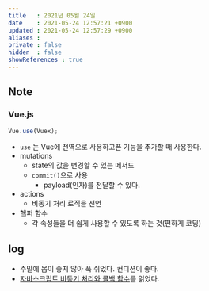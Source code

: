 ```yaml
---
title   : 2021년 05월 24일
date    : 2021-05-24 12:57:21 +0900
updated : 2021-05-24 12:57:29 +0900
aliases : 
private : false
hidden  : false
showReferences : true
---
```

## Note

### Vue.js 
```javascript
Vue.use(Vuex);
```
- `use` 는 Vue에 전역으로 사용하고픈 기능을 추가할 때 사용한다. 
- mutations 
  - state의 값을 변경할 수 있는 메서드 
  - `commit()`으로 사용 
    - payload(인자)를 전달할 수 있다. 
- actions
  - 비동기 처리 로직을 선언 
- 헬퍼 함수
  - 각 속성들을 더 쉽게 사용할 수 있도록 하는 것(편하게 코딩)

## log 
- 주말에 몸이 좋지 않아 푹 쉬었다. 컨디션이 좋다. 
- [자바스크립트 비동기 처리와 콜백 함수](https://tir.netlify.app/#/Study/javascript-asynchronous-operation)를 읽었다. 


